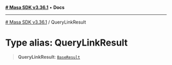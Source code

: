 [**# Masa SDK v3.36.1**](../README.md) • **Docs**

***

[# Masa SDK v3.36.1](../globals.md) / QueryLinkResult

# Type alias: QueryLinkResult

> **QueryLinkResult**: [`BaseResult`](../interfaces/BaseResult.md)
